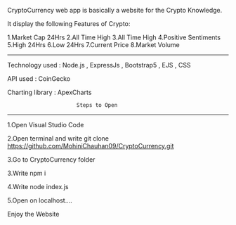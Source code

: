 CryptoCurrency web app is basically a website for the Crypto Knowledge.

It display the following Features of Crypto:

1.Market Cap 24Hrs
2.All Time High
3.All Time High
4.Positive Sentiments
5.High 24Hrs
6.Low 24Hrs
7.Current Price
8.Market Volume

----------------------------------------------------------------------------------------

Technology used : Node.js , ExpressJs , Bootstrap5 , EJS , CSS

API used : CoinGecko

Charting library : ApexCharts


                          Steps to Open
 ---------------------------------------------------------------------------------------

1.Open Visual Studio Code

2.Open terminal and write git clone https://github.com/MohiniChauhan09/CryptoCurrency.git

3.Go to CryptoCurrency folder

3.Write npm i

4.Write node index.js

5.Open on localhost....

 Enjoy the Website

